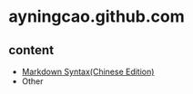 # ayningcao.github.com

## content


* [Markdown Syntax(Chinese Edition)](./Markdown_syntax.md)
* Other